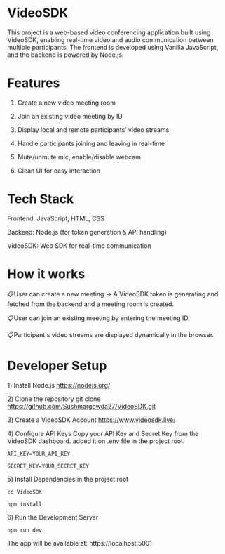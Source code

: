 # VideoSDK
This project is a web-based video conferencing application built using VideoSDK, enabling real-time video and audio communication between multiple participants. The frontend is developed using Vanilla JavaScript, and the backend is powered by Node.js.


# Features

1) Create a new video meeting room

2) Join an existing video meeting by ID

3) Display local and remote participants’ video streams

4) Handle participants joining and leaving in real-time

5) Mute/unmute mic, enable/disable webcam

6) Clean UI for easy interaction


# Tech Stack

Frontend: JavaScript, HTML, CSS

Backend: Node.js (for token generation & API handling)

VideoSDK: Web SDK for real-time communication


# How it works

📋User can create a new meeting → A VideoSDK token is generating and fetched from the backend and a meeting room is created.

📋User can join an existing meeting by entering the meeting ID.

📋Participant's video streams are displayed dynamically in the browser.


# Developer Setup
1️) Install Node.js
https://nodejs.org/

2️) Clone the repository
git clone https://github.com/Sushmargowda27/VideoSDK.git

3️) Create a VideoSDK Account
https://www.videosdk.live/

4️) Configure API Keys
Copy your API Key and Secret Key from the VideoSDK dashboard.
added it on .env file in the project root.

    API_KEY=YOUR_API_KEY

    SECRET_KEY=YOUR_SECRET_KEY

5️) Install Dependencies in the project root

    cd VideoSDK
   
    npm install

6️) Run the Development Server

    npm run dev
   
The app will be available at:
https://localhost:5001
